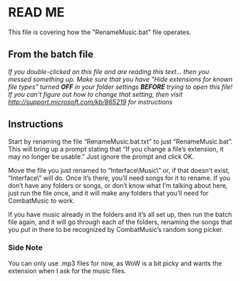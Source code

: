 # READ ME
This file is covering how the "RenameMusic.bat" file operates.

## From the batch file
*If you double-clicked on this file and are reading this text... then you messed something up. Make sure that you have "Hide extensions for known file types" turned **OFF** in your folder settings **BEFORE** trying to open this file! If you can't figure out how to change that setting, then visit http://support.microsoft.com/kb/865219 for instructions*

## Instructions
Start by renaming the file “RenameMusic.bat.txt” to just “RenameMusic.bat”. This will bring up a prompt stating that “If you change a file’s extension, it may no longer be usable.” Just ignore the prompt and click OK.

Move the file you just renamed to “Interface\Music\” or, if that doesn’t exist, “Interface\” will do. Once it’s there, you’ll need songs for it to rename. If you don’t have any folders or songs, or don’t know what I’m talking about here, just run the file once, and it will make any folders that you’ll need for CombatMusic to work.

If you have music already in the folders and it’s all set up, then run the batch file again, and it will go through each of the folders, renaming the songs that you put in there to be recognized by CombatMusic’s random song picker.

### Side Note
You can only use .mp3 files for now, as WoW is a bit picky and wants the extension when I ask for the music files.